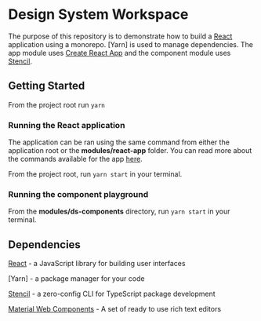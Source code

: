 # Design System Workspace

The purpose of this repository is to demonstrate how to build a [React] application using a monorepo. [Yarn] is used to manage dependencies. The app module uses [Create React App] and the component module uses [Stencil].

## Getting Started

From the project root run `yarn`

### Running the React application

The application can be ran using the same command from either the application root or the **modules/react-app** folder. You can read more about the commands available for the app [here](modules/react-app).

From the project root, run `yarn start` in your terminal.

### Running the component playground

From the **modules/ds-components** directory, run `yarn start` in your terminal.

## Dependencies

[React] - a JavaScript library for building user interfaces

[Yarn] - a package manager for your code

[Stencil] - a zero-config CLI for TypeScript package development

[Material Web Components] - A set of ready to use rich text editors

[react]: https://reactjs.org/
[create react app]: https://facebook.github.io/create-react-app/
[stencil]: https://stenciljs.com/
[material web components]: https://github.com/material-components/material-components-web
